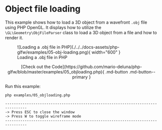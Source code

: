 # Object file loading 

This example shows how to load a 3D object from a wavefront `.obj` file using PHP OpenGL. It displays how to utilize the `\GL\Geometry\ObjFileParser` class to load a 3D object from a file and how to render it.

<figure markdown>
  ![Loading a .obj file in PHP](./../../docs-assets/php-glfw/examples/05-obj-loading.png){ width="600" }
  <figcaption>Loading a .obj file in PHP</figcaption>
</figure>

<div style="text-align: center;" markdown>
[Check out the Code](https://github.com/mario-deluna/php-glfw/blob/master/examples/05_objloading.php){ .md-button .md-button--primary }
</div>

Run this example:

```
php examples/05_objloading.php
```

```
--------------------------------------------------------------------------------
-> Press ESC to close the window
-> Press W to toggle wireframe mode
--------------------------------------------------------------------------------
```